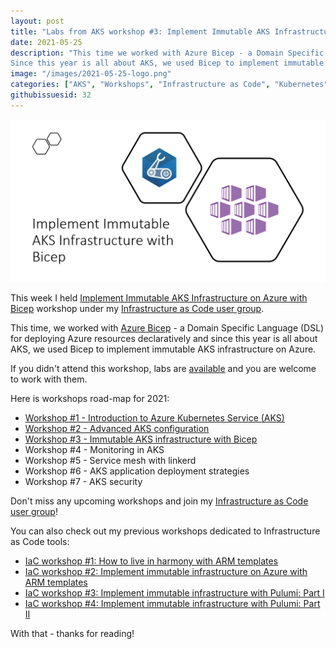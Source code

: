 ```yaml
---
layout: post
title: "Labs from AKS workshop #3: Implement Immutable AKS Infrastructure on Azure with Bicep"
date: 2021-05-25
description: "This time we worked with Azure Bicep - a Domain Specific Language (DSL) for deploying Azure resources declaratively.
Since this year is all about AKS, we used Bicep to implement immutable AKS infrastructure on Azure."
image: "/images/2021-05-25-logo.png"
categories: ["AKS", "Workshops", "Infrastructure as Code", "Kubernetes", "Bicep", "Azure Front Door"]
githubissuesid: 32
---
```


![logo](/images/2021-05-25-logo.png)

This week I held [Implement Immutable AKS Infrastructure on Azure with Bicep](https://www.meetup.com/Infrastructure-As-Code-User-Group-Oslo/events/277902947/) workshop under my [Infrastructure as Code user group](https://www.meetup.com/Infrastructure-As-Code-User-Group-Oslo).

This time, we worked with [Azure Bicep](https://github.com/Azure/bicep) - a Domain Specific Language (DSL) for deploying Azure resources declaratively and since this year is all about AKS, we used Bicep to implement immutable AKS infrastructure on Azure.

If you didn't attend this workshop, labs are [available](https://github.com/evgenyb/aks-workshops/tree/main/03-immutable-aks-infrastructure-with-bicep) and you are welcome to work with them.

Here is workshops road-map for 2021:

* [Workshop #1 - Introduction to Azure Kubernetes Service (AKS)](https://borzenin.com/azure-kubernetes-service-aks-workshop-1-labs/)
* [Workshop #2 - Advanced AKS configuration](https://borzenin.com/azure-kubernetes-service-aks-workshop-2-labs/)
* [Workshop #3 - Immutable AKS infrastructure with Bicep](https://borzenin.com/azure-kubernetes-service-aks-workshop-3-labs/)
* Workshop #4 - Monitoring in AKS
* Workshop #5 - Service mesh with linkerd
* Workshop #6 - AKS application deployment strategies
* Workshop #7 - AKS security

Don't miss any upcoming workshops and join my [Infrastructure as Code user group](https://www.meetup.com/Infrastructure-As-Code-User-Group-Oslo)!

You can also check out my previous workshops dedicated to Infrastructure as Code tools:

* [IaC workshop #1: How to live in harmony with ARM templates](https://borzenin.com/iac-ws1-labs/)
* [IaC workshop #2: Implement immutable infrastructure on Azure with ARM templates](https://borzenin.com/iac-ws2-labs/)
* [IaC workshop #3: Implement immutable infrastructure with Pulumi: Part I](https://borzenin.com/iac-ws3-labs/)
* [IaC workshop #4: Implement immutable infrastructure with Pulumi: Part II](https://borzenin.com/iac-ws4-labs/)


With that - thanks for reading!
